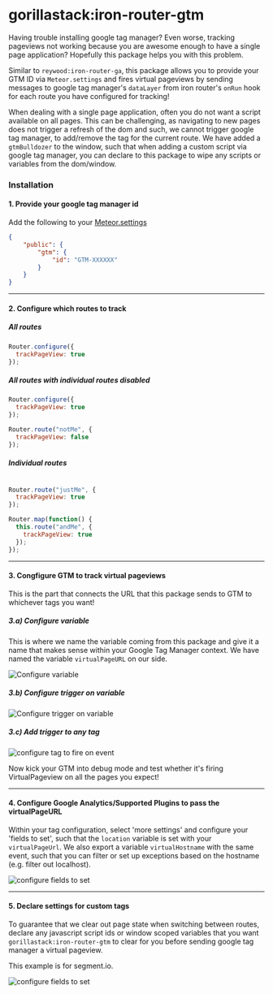 # gorillastack:iron-router-gtm

Having trouble installing google tag manager?  Even worse, tracking pageviews not working because you are awesome enough to have a single page application?  Hopefully this package helps you with this problem.

Similar to `reywood:iron-router-ga`, this package allows you to provide your GTM ID via `Meteor.settings` and fires virtual pageviews by sending messages to google tag manager's `dataLayer` from iron router's `onRun` hook for each route you have configured for tracking!

When dealing with a single page application, often you do not want a script available on all pages.  This can be challenging, as navigating to new pages does not trigger a refresh of the dom and such, we cannot trigger google tag manager, to add/remove the tag for the current route.  We have added a `gtmBulldozer` to the window, such that when adding a custom script via google tag manager, you can declare to this package to wipe any scripts or variables from the dom/window.

### Installation

#### 1. Provide your google tag manager id

Add the following to your [Meteor.settings](http://docs.meteor.com/#/full/meteor_settings)

```json
{
    "public": {
        "gtm": {
            "id": "GTM-XXXXXX"
        }
    }
}
```
---

#### 2. Configure which routes to track

##### All routes

```javascript
Router.configure({
  trackPageView: true
});
```
##### All routes with individual routes disabled

```javascript
Router.configure({
  trackPageView: true
});

Router.route("notMe", {
  trackPageView: false
});
```
##### Individual routes

```javascript

Router.route("justMe", {
  trackPageView: true
});

Router.map(function() {
  this.route("andMe", {
    trackPageView: true
  });
});
```
---

#### 3. Congfigure GTM to track virtual pageviews

This is the part that connects the URL that this package sends to GTM to whichever tags you want!

##### 3.a) Configure variable

This is where we name the variable coming from this package and give it a name that makes sense within your Google Tag Manager context.  We have named the variable `virtualPageURL` on our side.

![Configure variable](https://s3-ap-southeast-2.amazonaws.com/gorillastack-random-public/configure_variable.png)

##### 3.b) Configure trigger on variable

![Configure trigger on variable](https://s3-ap-southeast-2.amazonaws.com/gorillastack-random-public/configure_trigger1.png)

##### 3.c) Add trigger to any tag

![configure tag to fire on event](https://s3-ap-southeast-2.amazonaws.com/gorillastack-random-public/configure_tag_to_fire_on_event.png)

Now kick your GTM into debug mode and test whether it's firing VirtualPageview on all the pages you expect!

---

#### 4. Configure Google Analytics/Supported Plugins to pass the virtualPageURL

Within your tag configuration, select 'more settings' and configure your 'fields to set', such that the `location` variable is set with your `virtualPageUrl`.  We also export a variable `virtualHostname` with the same event, such that you can filter or set up exceptions based on the hostname (e.g. filter out localhost).

![configure fields to set](https://s3-ap-southeast-2.amazonaws.com/gorillastack-random-public/fields_to_set.png)

---

#### 5. Declare settings for custom tags

To guarantee that we clear out page state when switching between routes, declare any javascript script ids or window scoped variables that you want `gorillastack:iron-router-gtm` to clear for you before sending google tag manager a virtual pageview.

This example is for segment.io.

![configure fields to set](https://s3-ap-southeast-2.amazonaws.com/gorillastack-random-public/bulldozer.png)
